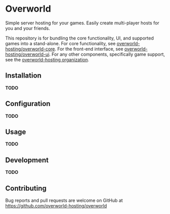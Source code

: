 Overworld
=========

Simple server hosting for your games.
Easily create multi-player hosts for you and your friends.

This repository is for bundling the core functionality, UI, and supported games into a stand-alone.
For core functionality, see [overworld-hosting/overworld-core](https://github.com/overworld-hosting/overworld-core).
For the front-end interface, see [overworld-hosting/overworld-ui](https://github.com/overworld-hosting/overworld-ui).
For any other components, specifically game support, see the [overworld-hosting organization](https://github.com/overworld-hosting).

Installation
------------

**TODO**

Configuration
-------------

**TODO**

Usage
-----

**TODO**

Development
-----------

**TODO**

Contributing
------------

Bug reports and pull requests are welcome on GitHub at https://github.com/overworld-hosting/overworld
